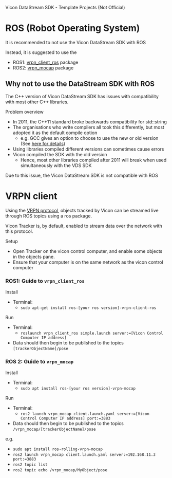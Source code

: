 Vicon DataStream SDK - Template Projects (Not Official)
# ROS (Robot Operating System)
It is recommended to not use the Vicon DataStream SDK with ROS

Instead, it is suggested to use the
- ROS1: [vrpn_client_ros](http://wiki.ros.org/vrpn_client_ros) package
- ROS2: [vrpn_mocap](https://index.ros.org/r/vrpn_mocap/) package

## Why not to use the DataStream SDK with ROS
The C++ version of Vicon DataStream SDK has issues with compatibility with most other C++ libraries.

Problem overview
- In 2011, the C++11 standard broke backwards compatibility for std::string
- The organisations who write compilers all took this differently, but most adopted it as the default compile option
	- e.g. GCC gives an option to choose to use the new or old version (See [here for details](https://gcc.gnu.org/onlinedocs/libstdc++/manual/using_dual_abi.html))
- Using libraries compiled different versions can sometimes cause errors
- Vicon compiled the SDK with the old version
	- Hence, most other libraries compiled after 2011 will break when used simultaneously with the VDS SDK


Due to this issue, the Vicon DataStream SDK is not compatible with ROS

# VRPN client
Using the [VRPN protocol](https://en.wikipedia.org/wiki/VRPN), objects tracked by Vicon can be streamed live through ROS topics using a ros package.

Vicon Tracker is, by default, enabled to stream data over the network with this protocol.

Setup
- Open Tracker on the vicon control computer, and enable some objects in the objects pane.
- Ensure that your computer is on the same network as the vicon control computer


### ROS1: Guide to `vrpn_client_ros`
Install
- Terminal:
	- `sudo apt-get install ros-[your ros version]-vrpn-client-ros`

Run
- Terminal:
	- `roslaunch vrpn_client_ros simple.launch server:=[Vicon Control Computer IP address]`
- Data should then begin to be published to the topics `[trackerObjectName]/pose`


### ROS 2: Guide to `vrpn_mocap`
Install
- Terminal:
	- `sudo apt install ros-[your ros version]-vrpn-mocap`

Run
- Terminal:
	- `ros2 launch vrpn_mocap client.launch.yaml server:=[Vicon Control Computer IP address] port:=3883`
- Data should then begin to be published to the topics `/vrpn_mocap/[trackerObjectName]/pose`

e.g.
- `sudo apt install ros-rolling-vrpn-mocap`
- `ros2 launch vrpn_mocap client.launch.yaml server:=192.168.11.3 port:=3883`
- `ros2 topic list`
- `ros2 topic echo /vrpn_mocap/MyObject/pose`
